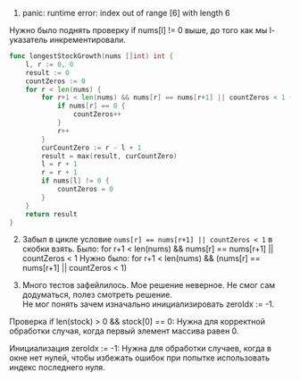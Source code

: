 1) panic: runtime error: index out of range [6] with length 6

Нужно было поднять проверку if nums[l] != 0 выше, до того как мы l-указатель инкрементировали.

``` go
func longestStockGrowth(nums []int) int {
	l, r := 0, 0
	result := 0
	countZeros := 0
	for r < len(nums) {
		for r+1 < len(nums) && nums[r] == nums[r+1] || countZeros < 1 { 
			if nums[r] == 0 {
				countZeros++
			}
			r++
		}
		curCountZero := r - l + 1
		result = max(result, curCountZero)
		l = r + 1
		r = r + 1
		if nums[l] != 0 {
			countZeros = 0
		}
	}
    return result 
}
```

2) Забыл в цикле условие `nums[r] == nums[r+1] || countZeros < 1` в скобки взять.
Было:
for r+1 < len(nums) && nums[r] == nums[r+1] || countZeros < 1 
Нужно было:
for r+1 < len(nums) && (nums[r] == nums[r+1] || countZeros < 1) 

3) Много тестов зафейлилось. Мое решение неверное.
Не смог сам додуматься, полез смотреть решение.  
Не мог понять зачем изначально инициализировать zeroIdx := -1.

Проверка if len(stock) > 0 && stock[0] == 0:
Нужна для корректной обработки случая, когда первый элемент массива равен 0.

Инициализация zeroIdx := -1:
Нужна для обработки случаев, когда в окне нет нулей, чтобы избежать ошибок при попытке использовать индекс последнего нуля.